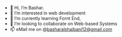 - 👋 Hi, I’m Bashar.
- 👀 I’m interested in web development
- 🌱 I’m currently learning Fornt End,
- 💞️ I’m looking to collaborate on Web-based Systems
- 📫 eMail me on @basharalshaibani12@gmail.com

<!---
d76g/d76g is a ✨ special ✨ repository because its `README.md` (this file) appears on your GitHub profile.
You can click the Preview link to take a look at your changes.
--->
